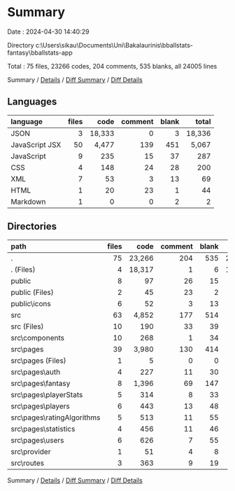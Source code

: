# Summary

Date : 2024-04-30 14:40:29

Directory c:\\Users\\sikau\\Documents\\Uni\\Bakalaurinis\\bballstats-fantasy\\bballstats-app

Total : 75 files,  23266 codes, 204 comments, 535 blanks, all 24005 lines

Summary / [Details](details.md) / [Diff Summary](diff.md) / [Diff Details](diff-details.md)

## Languages
| language | files | code | comment | blank | total |
| :--- | ---: | ---: | ---: | ---: | ---: |
| JSON | 3 | 18,333 | 0 | 3 | 18,336 |
| JavaScript JSX | 50 | 4,477 | 139 | 451 | 5,067 |
| JavaScript | 9 | 235 | 15 | 37 | 287 |
| CSS | 4 | 148 | 24 | 28 | 200 |
| XML | 7 | 53 | 3 | 13 | 69 |
| HTML | 1 | 20 | 23 | 1 | 44 |
| Markdown | 1 | 0 | 0 | 2 | 2 |

## Directories
| path | files | code | comment | blank | total |
| :--- | ---: | ---: | ---: | ---: | ---: |
| . | 75 | 23,266 | 204 | 535 | 24,005 |
| . (Files) | 4 | 18,317 | 1 | 6 | 18,324 |
| public | 8 | 97 | 26 | 15 | 138 |
| public (Files) | 2 | 45 | 23 | 2 | 70 |
| public\\icons | 6 | 52 | 3 | 13 | 68 |
| src | 63 | 4,852 | 177 | 514 | 5,543 |
| src (Files) | 10 | 190 | 33 | 39 | 262 |
| src\\components | 10 | 268 | 1 | 34 | 303 |
| src\\pages | 39 | 3,980 | 130 | 414 | 4,524 |
| src\\pages (Files) | 1 | 5 | 0 | 0 | 5 |
| src\\pages\\auth | 4 | 227 | 11 | 30 | 268 |
| src\\pages\\fantasy | 8 | 1,396 | 69 | 147 | 1,612 |
| src\\pages\\playerStats | 5 | 314 | 8 | 33 | 355 |
| src\\pages\\players | 6 | 443 | 13 | 48 | 504 |
| src\\pages\\ratingAlgorithms | 5 | 513 | 11 | 55 | 579 |
| src\\pages\\statistics | 4 | 456 | 11 | 46 | 513 |
| src\\pages\\users | 6 | 626 | 7 | 55 | 688 |
| src\\provider | 1 | 51 | 4 | 8 | 63 |
| src\\routes | 3 | 363 | 9 | 19 | 391 |

Summary / [Details](details.md) / [Diff Summary](diff.md) / [Diff Details](diff-details.md)